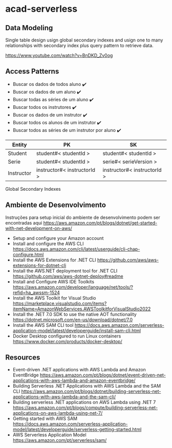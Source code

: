 # acad-serverless


## Data Modeling

Single table design usign global secondary indexes and usign one to many relationships with secondary index plus query pattern to retrieve data. 

https://www.youtube.com/watch?v=BnDKD_Zv0og
## Access Patterns

- Buscar os dados de todos aluno :heavy_check_mark:
- Buscar os dados de um aluno :heavy_check_mark:
- Buscar todas as séries de um aluno :heavy_check_mark:
- Buscar todos os instrutores :heavy_check_mark: 
- Buscar os dados de um instrutor :heavy_check_mark: 
- Buscar todos os alunos de um instrutor :heavy_check_mark: 
- Buscar todos as séries de um instrutor por aluno :heavy_check_mark:

| Entity | PK | SK |
| ---- | --- | ---------- |
| Student | student#< studentId > | student#< studentId > |
| Serie | student#< studentId > | serie#< serieVersion >
| Instructor | instructor#< instructorId > | instructor#< instructorId > |
 
Global Secondary Indexes

## Ambiente de Desenvolvimento

Instruções para setup inicial do ambiente de desenvolvimento podem ser encontradas aqui https://aws.amazon.com/pt/blogs/dotnet/get-started-with-net-development-on-aws/

- Setup and configure your Amazon account
- Install and configure the AWS CLI https://docs.aws.amazon.com/cli/latest/userguide/cli-chap-configure.html
- Install the AWS Extensions for .NET CLI https://github.com/aws/aws-extensions-for-dotnet-cli
- Install the AWS.NET deployment tool for .NET CLI https://github.com/aws/aws-dotnet-deploy#readme
- Install and Configure AWS IDE Toolkits https://aws.amazon.com/developer/language/net/tools/?refid=ha_awssm-1524
- Install the AWS Toolkit for Visual Studio https://marketplace.visualstudio.com/items?itemName=AmazonWebServices.AWSToolkitforVisualStudio2022
- Install the .NET 7.0 SDK to use the native AOT functionality https://dotnet.microsoft.com/en-us/download/dotnet/7.0
- Install the AWS SAM CLI tool https://docs.aws.amazon.com/serverless-application-model/latest/developerguide/install-sam-cli.html
- Docker Desktop configured to run Linux containers https://www.docker.com/products/docker-desktop/

## Resources

- Event-driven .NET applications with AWS Lambda and Amazon EventBridge https://aws.amazon.com/pt/blogs/dotnet/event-driven-net-applications-with-aws-lambda-and-amazon-eventbridge/
- Building Serverless .NET Applications with AWS Lambda and the SAM CLI https://aws.amazon.com/pt/blogs/dotnet/building-serverless-net-applications-with-aws-lambda-and-the-sam-cli/
- Building serverless .NET applications on AWS Lambda using .NET 7 https://aws.amazon.com/pt/blogs/compute/building-serverless-net-applications-on-aws-lambda-using-net-7/
- Getting started with AWS SAM https://docs.aws.amazon.com/serverless-application-model/latest/developerguide/serverless-getting-started.html
- AWS Serverless Application Model https://aws.amazon.com/pt/serverless/sam/